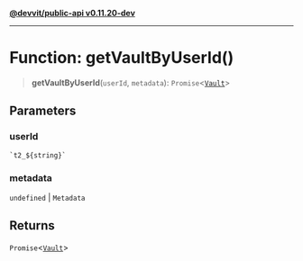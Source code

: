 [**@devvit/public-api v0.11.20-dev**](../../README.md)

---

# Function: getVaultByUserId()

> **getVaultByUserId**(`userId`, `metadata`): `Promise`\<[`Vault`](../type-aliases/Vault.md)\>

## Parameters

### userId

`` `t2_${string}` ``

### metadata

`undefined` | `Metadata`

## Returns

`Promise`\<[`Vault`](../type-aliases/Vault.md)\>
